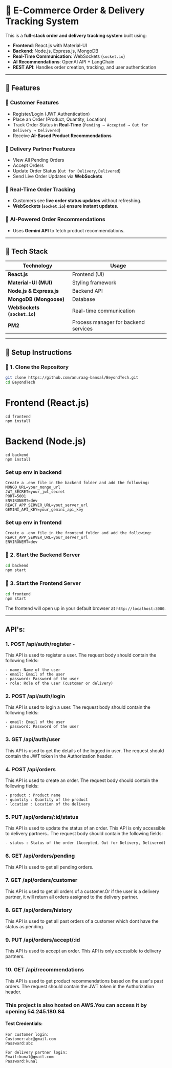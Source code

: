 # 🚀 E-Commerce Order & Delivery Tracking System

This is a **full-stack order and delivery tracking system** built using:
- **Frontend**: React.js with Material-UI
- **Backend**: Node.js, Express.js, MongoDB
- **Real-Time Communication**: WebSockets (`socket.io`)
- **AI Recommendations**: OpenAI API + LangChain
- **REST API**: Handles order creation, tracking, and user authentication

---

## 📌 Features

### 🛒 **Customer Features**
- Register/Login (JWT Authentication)
- Place an Order (Product, Quantity, Location)
- Track Order Status in **Real-Time** (`Pending → Accepted → Out for Delivery → Delivered`)
- Receive **AI-Based Product Recommendations**

### 🚚 **Delivery Partner Features**
- View All Pending Orders
- Accept Orders
- Update Order Status (`Out for Delivery`, `Delivered`)
- Send Live Order Updates via **WebSockets**

### 📡 **Real-Time Order Tracking**
- Customers see **live order status updates** without refreshing.
- **WebSockets (`socket.io`) ensure instant updates**.

### 🤖 **AI-Powered Order Recommendations**
- Uses **Gemini API** to fetch product recommendations.

---

## 📌 Tech Stack

| Technology  | Usage |
|-------------|----------------|
| **React.js** | Frontend (UI) |
| **Material-UI (MUI)** | Styling framework |
| **Node.js & Express.js** | Backend API |
| **MongoDB (Mongoose)** | Database |
| **WebSockets (`socket.io`)** | Real-time communication |
| **PM2** | Process manager for backend services |

---

## 📌 Setup Instructions

### 🔹 1. **Clone the Repository**
```sh
git clone https://github.com/anuraag-bansal/BeyondTech.git
cd BeyondTech
```

# Frontend (React.js)
```
cd frontend
npm install
```

# Backend (Node.js)
```
cd backend
npm install
```

### Set up env in backend
```
Create a .env file in the backend folder and add the following:
MONGO_URL=your_mongo_url
JWT_SECRET=your_jwt_secret
PORT=5001
ENVIRONEMT=dev
REACT_APP_SERVER_URL=yout_server_url
GEMINI_API_KEY=your_gemini_api_key
```

### Set up env in frontend
```
Create a .env file in the frontend folder and add the following:
REACT_APP_SERVER_URL=your_server_url
ENVIRONEMT=dev
```

### 🔹 2. **Start the Backend Server**
```sh
cd backend
npm start
```

### 🔹 3. **Start the Frontend Server**
```sh
cd frontend
npm start
```

The frontend will open up in your default browser at `http://localhost:3000`.

---

## API's:

### 1. POST /api/auth/register - 

This API is used to register a user. The request body should contain the following fields:

``````
- name: Name of the user
- email: Email of the user
- password: Password of the user
- role: Role of the user (customer or delivery)
``````

### 2. POST /api/auth/login 

This API is used to login a user. The request body should contain the following fields:
``````
- email: Email of the user
- password: Password of the user
``````

### 3. GET /api/auth/user

This API is used to get the details of the logged in user. The request should contain the JWT token in the Authorization header.

### 4. POST /api/orders

This API is used to create an order. The request body should contain the following fields:
``````
- product : Product name
- quantity : Quantity of the product
- location : Location of the delivery
``````

### 5. PUT /api/orders/:id/status

This API is used to update the status of an order. This API is only accessible to delivery partners.. The request body should contain the following fields:
``````
- status : Status of the order (Accepted, Out for Delivery, Delivered)
``````

### 6. GET /api/orders/pending

This API is used to get all pending orders.

### 7. GET /api/orders/customer

This API is used to get all orders of a customer.Or if the user is a delivery partner, it will return all orders assigned to the delivery partner.

### 8. GET /api/orders/history

This API is used to get all past orders of a customer which dont have the status as pending.

### 9. PUT /api/orders/accept/:id

This API is used to accept an order. This API is only accessible to delivery partners.

### 10. GET /api/recommendations 

This API is used to get product recommendations based on the user's past orders. The request should contain the JWT token in the Authorization header.


### This project is also hosted on AWS.You can access it by opening 54.245.180.84

#### Test Credentials:
```angular2html
For customer login:
Customer:abc@gmail.com
Password:abc
```

```angular2html
For delivery partner login:
Email:kunal@gmail.com
Password:kunal
```

```angular2html
